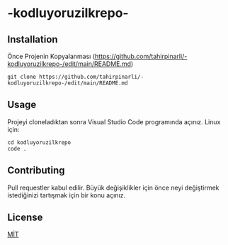 # -kodluyoruzilkrepo-

## Installation

Önce Projenin Kopyalanması (https://github.com/tahirpinarli/-kodluyoruzilkrepo-/edit/main/README.md)
```
git clone https://github.com/tahirpinarli/-kodluyoruzilkrepo-/edit/main/README.md
```
## Usage

Projeyi cloneladıktan sonra Visual Studio Code programında açınız. Linux için:
```
cd kodluyoruzilkrepo
code .
```

## Contributing

Pull requestler kabul edilir. Büyük değişiklikler için önce neyi değiştirmek istediğinizi tartışmak için bir konu açınız.

## License
[MİT](https://choosealicense.com/licenses/mit/)
